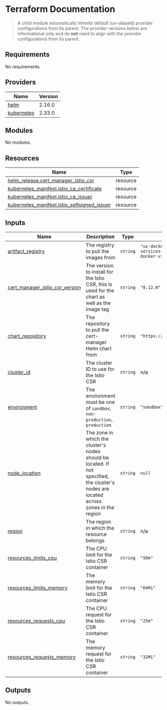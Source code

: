 # Terraform Documentation

> A child module automatically inherits default (un-aliased) provider configurations from its parent. The provider versions below are informational only and do **not** need to align with the provider configurations from its parent.

<!-- BEGIN_TF_DOCS -->
## Requirements

No requirements.

## Providers

| Name | Version |
|------|---------|
| <a name="provider_helm"></a> [helm](#provider\_helm) | 2.16.0 |
| <a name="provider_kubernetes"></a> [kubernetes](#provider\_kubernetes) | 2.33.0 |

## Modules

No modules.

## Resources

| Name | Type |
|------|------|
| [helm_release.cert_manager_istio_csr](https://registry.terraform.io/providers/hashicorp/helm/latest/docs/resources/release) | resource |
| [kubernetes_manifest.istio_ca_certificate](https://registry.terraform.io/providers/hashicorp/kubernetes/latest/docs/resources/manifest) | resource |
| [kubernetes_manifest.istio_ca_issuer](https://registry.terraform.io/providers/hashicorp/kubernetes/latest/docs/resources/manifest) | resource |
| [kubernetes_manifest.istio_selfsigned_issuer](https://registry.terraform.io/providers/hashicorp/kubernetes/latest/docs/resources/manifest) | resource |

## Inputs

| Name | Description | Type | Default | Required |
|------|-------------|------|---------|:--------:|
| <a name="input_artifact_registry"></a> [artifact\_registry](#input\_artifact\_registry) | The registry to pull the images from | `string` | `"us-docker.pkg.dev/plt-lz-services-tf79-prod/plt-docker-virtual"` | no |
| <a name="input_cert_manager_istio_csr_version"></a> [cert\_manager\_istio\_csr\_version](#input\_cert\_manager\_istio\_csr\_version) | The version to install for the Istio CSR, this is used for the chart as well as the image tag | `string` | `"0.12.0"` | no |
| <a name="input_chart_repository"></a> [chart\_repository](#input\_chart\_repository) | The repository to pull the cert-manager Helm chart from | `string` | `"https://charts.jetstack.io"` | no |
| <a name="input_cluster_id"></a> [cluster\_id](#input\_cluster\_id) | The cluster ID to use for the Istio CSR | `string` | n/a | yes |
| <a name="input_environment"></a> [environment](#input\_environment) | The environment must be one of `sandbox`, `non-production`, `production` | `string` | `"sandbox"` | no |
| <a name="input_node_location"></a> [node\_location](#input\_node\_location) | The zone in which the cluster's nodes should be located. If not specified, the cluster's nodes are located across zones in the region | `string` | `null` | no |
| <a name="input_region"></a> [region](#input\_region) | The region in which the resource belongs | `string` | n/a | yes |
| <a name="input_resources_limits_cpu"></a> [resources\_limits\_cpu](#input\_resources\_limits\_cpu) | The CPU limit for the Istio CSR container | `string` | `"50m"` | no |
| <a name="input_resources_limits_memory"></a> [resources\_limits\_memory](#input\_resources\_limits\_memory) | The memory limit for the Istio CSR container | `string` | `"64Mi"` | no |
| <a name="input_resources_requests_cpu"></a> [resources\_requests\_cpu](#input\_resources\_requests\_cpu) | The CPU request for the Istio CSR container | `string` | `"25m"` | no |
| <a name="input_resources_requests_memory"></a> [resources\_requests\_memory](#input\_resources\_requests\_memory) | The memory request for the Istio CSR container | `string` | `"32Mi"` | no |

## Outputs

No outputs.
<!-- END_TF_DOCS -->
